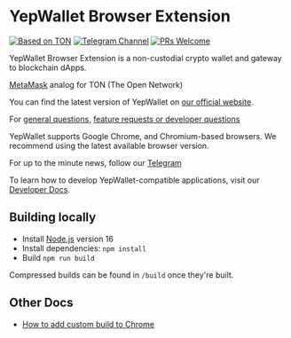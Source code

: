 # YepWallet Browser Extension

[![Based on TON](https://img.shields.io/badge/Based%20on-TON-blue)](https://ton.org/)
[![Telegram Channel](https://badgen.net/badge/follow/@YepWallet/blue?icon=telegram)](https://t.me/yepwallet)
[![PRs Welcome](https://img.shields.io/badge/PRs-welcome-brightgreen.svg?style=flat-square)](https://makeapullrequest.com)

YepWallet Browser Extension is a non-custodial crypto wallet and gateway to blockchain dApps.

[MetaMask](https://github.com/MetaMask/metamask-extension) analog for TON (The Open Network)

You can find the latest version of YepWallet on [our official website](https://yepwallet.xyz/).

For [general questions](https://github.com/Yep-Wallet/yepwallet-extension/discussions), [feature requests or developer questions](https://github.com/Yep-Wallet/yepwallet-extension/issues)

YepWallet supports Google Chrome, and Chromium-based browsers. We recommend using the latest available browser version.

For up to the minute news, follow our [Telegram](https://t.me/yepwallet)

To learn how to develop YepWallet-compatible applications, visit our [Developer Docs](https://yepwallet.xyz/docs/introduction).

## Building locally

- Install [Node.js](https://nodejs.org) version 16
- Install dependencies: `npm install`
- Build `npm run build`

Compressed builds can be found in `/build` once they're built.

## Other Docs

- [How to add custom build to Chrome](https://github.com/MetaMask/metamask-extension/blob/develop/docs/add-to-chrome.md)